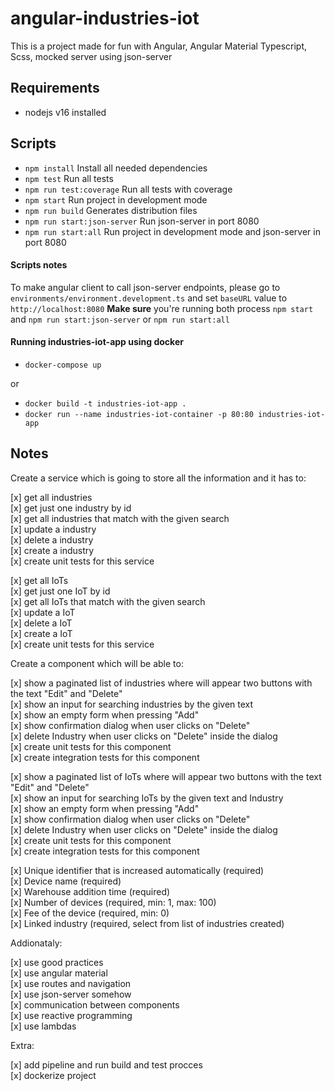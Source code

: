 # angular-industries-iot

This is a project made for fun with Angular, Angular Material Typescript, Scss, mocked server using json-server

## Requirements

- nodejs v16 installed

## Scripts

- `npm install` Install all needed dependencies
- `npm test` Run all tests
- `npm run test:coverage` Run all tests with coverage
- `npm start` Run project in development mode
- `npm run build` Generates distribution files
- `npm run start:json-server` Run json-server in port 8080
- `npm run start:all` Run project in development mode and json-server in port 8080

#### Scripts notes

To make angular client to call json-server endpoints, please go to `environments/environment.development.ts` and set `baseURL` value to `http://localhost:8080`
**Make sure** you're running both process `npm start` and `npm run start:json-server` or `npm run start:all`

#### Running industries-iot-app using docker

- `docker-compose up`

or

- `docker build -t industries-iot-app .`
- `docker run --name industries-iot-container -p 80:80 industries-iot-app`

## Notes

Create a service which is going to store all the information and it has to:

[x] get all industries  
[x] get just one industry by id  
[x] get all industries that match with the given search  
[x] update a industry  
[x] delete a industry  
[x] create a industry  
[x] create unit tests for this service

[x] get all IoTs  
[x] get just one IoT by id  
[x] get all IoTs that match with the given search  
[x] update a IoT  
[x] delete a IoT  
[x] create a IoT  
[x] create unit tests for this service

Create a component which will be able to:

[x] show a paginated list of industries where will appear two buttons with the text "Edit" and "Delete"  
[x] show an input for searching industries by the given text  
[x] show an empty form when pressing "Add"  
[x] show confirmation dialog when user clicks on "Delete"  
[x] delete Industry when user clicks on "Delete" inside the dialog  
[x] create unit tests for this component  
[x] create integration tests for this component

[x] show a paginated list of IoTs where will appear two buttons with the text "Edit" and "Delete"  
[x] show an input for searching IoTs by the given text and Industry  
[x] show an empty form when pressing "Add"  
[x] show confirmation dialog when user clicks on "Delete"  
[x] delete Industry when user clicks on "Delete" inside the dialog  
[x] create unit tests for this component  
[x] create integration tests for this component

[x] Unique identifier that is increased automatically (required)  
[x] Device name (required)  
[x] Warehouse addition time (required)  
[x] Number of devices (required, min: 1, max: 100)  
[x] Fee of the device (required, min: 0)  
[x] Linked industry (required, select from list of industries created)

Addionataly:

[x] use good practices  
[x] use angular material  
[x] use routes and navigation  
[x] use json-server somehow  
[x] communication between components  
[x] use reactive programming  
[x] use lambdas

Extra:

[x] add pipeline and run build and test procces  
[x] dockerize project
